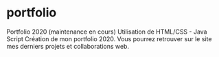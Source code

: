 # portfolio
Portfolio 2020 (maintenance en cours)
Utilisation de HTML/CSS - Java Script
Création de mon portfolio 2020. 
Vous pourrez retrouver sur le site mes derniers projets et collaborations web.
